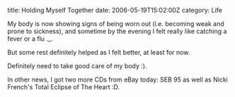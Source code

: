 title: Holding Myself Together
date: 2006-05-19T15:02:00Z
category: Life

My body is now showing signs of being worn out (i.e. becoming weak and prone to sickness), and sometime by the evening I felt really like catching a fever or a flu .\_.

But some rest definitely helped as I felt better, at least for now.

Definitely need to take good care of my body :).

In other news, I got two more CDs from eBay today: SEB 95 as well as Nicki French's Total Eclipse of The Heart :D.

